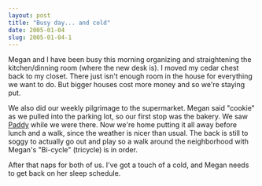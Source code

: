 ```yaml
---
layout: post
title: "Busy day... and cold"
date: 2005-01-04
slug: 2005-01-04-1
---
```


Megan and I have been busy this morning organizing and straightening the kitchen/dinning room (where the new desk is). I moved my cedar chest back to my closet.  There just isn&apos;t enough room in the house for everything we want to do.  But bigger houses cost more money and so we&apos;re staying put.  

We also did our weekly pilgrimage to the supermarket.  Megan said 
&quot;cookie&quot; as we pulled into the parking lot, so our first stop was the bakery.  We saw  [Paddy](http://www.paddyscoffee.com/)  while we were there.  Now we&apos;re home putting it all away before lunch and a walk, since the weather is nicer than usual.  The back is still to soggy to actually go out and play so a walk around the neighborhood with Megan&apos;s &quot;Bi-cycle&quot; (tricycle) is in order.  

After that naps for both of us.  I&apos;ve got a touch of a cold, and Megan needs to get back on her sleep schedule.   

